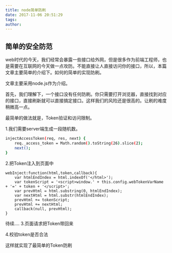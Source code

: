 ```yaml
---
title: node简单防刷
date: 2017-11-06 20:51:29
tags:
author:
---
```

## 简单的安全防范

web时代的今天，我们经常会暴露一些接口给外网，但是很多作为前端工程师，也是需要在互联网的今天做一点攻防。不能直接让人直接访问你的接口，所以，本篇文章主要简单的介绍下。如何的简单的实现防刷。

文章主要采用node.js作为介绍。

首先，我们理解下，一个接口没有任何防刷。你只需要打开浏览器，直接找到对应的接口，直接刷新就可以直接搞定接口。这样我们的风险还是很高的。让刷的难度稍微高一点。

最简单的做法就是，Token验证和访问限制。

1.我们需要server端生成一段随机数。
```bash
injectAccessToken(req, res, next) {
    req._access_token = Math.random().toString(26).slice(2);
    next();
}
```

2.把Token注入到页面中
```nodejs
webInject:function(html,token,callback){
    var htmlEndIndex = html.indexOf('</html>');
    var tokenScript = '<script>window.' + this.config.webTokenVarName + '=' + token + '</script>';
    var prevHtml = html.substring(0, htmlEndIndex);
    var nextHtml = html.substr(htmlEndIndex);
    prevHtml += tokenScript;
    prevHtml += nextHtml;
    callback(null, prevHtml);
}
```
待续....
3.页面请求把Token带回来

4.校验token是否合法

这样就实现了最简单的Token防刷